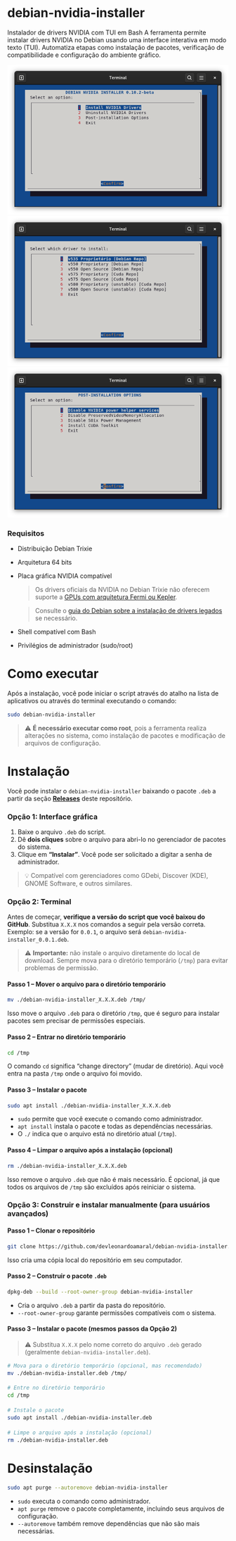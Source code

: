 # debian-nvidia-installer

Instalador de drivers NVIDIA com TUI em Bash
A ferramenta permite instalar drivers NVIDIA no Debian usando uma interface
interativa em modo texto (TUI). Automatiza etapas como instalação de pacotes,
verificação de compatibilidade e configuração do ambiente gráfico.

<img src="data/screenshots/main-menu.png">
<img src="data/screenshots/drivers-menu.png">
<img src="data/screenshots/post-installation-menu.png">

### Requisitos

* Distribuição Debian Trixie
* Arquitetura 64 bits
* Placa gráfica NVIDIA compatível
  > Os drivers oficiais da NVIDIA no Debian Trixie não oferecem suporte a [GPUs com arquitetura Fermi ou Kepler](https://www.nvidia.com/en-us/drivers/unix/legacy-gpu/).
  
  > Consulte o [guia do Debian sobre a instalação de drivers legados](https://wiki.debian.org/NvidiaGraphicsDrivers#Tesla_Drivers) se necessário.
* Shell compatível com Bash
* Privilégios de administrador (sudo/root)

# Como executar

Após a instalação, você pode iniciar o script através do atalho na lista de aplicativos ou através do terminal executando o comando:

```bash
sudo debian-nvidia-installer
```

> ⚠️ **É necessário executar como root**, pois a ferramenta realiza alterações no sistema, como instalação de pacotes e modificação de arquivos de configuração.

# Instalação

Você pode instalar o `debian-nvidia-installer` baixando o pacote `.deb` a partir da seção **[Releases](https://github.com/devleonardoamaral/debian-nvidia-installer/releases)** deste repositório.

### Opção 1: Interface gráfica

1. Baixe o arquivo `.deb` do script.
2. Dê **dois cliques** sobre o arquivo para abri-lo no gerenciador de pacotes do sistema.
3. Clique em **“Instalar”**. Você pode ser solicitado a digitar a senha de administrador.

> 💡 Compatível com gerenciadores como GDebi, Discover (KDE), GNOME Software, e outros similares.

### Opção 2: Terminal

Antes de começar, **verifique a versão do script que você baixou do GitHub**.
Substitua `X.X.X` nos comandos a seguir pela versão correta.
Exemplo: se a versão for `0.0.1`, o arquivo será `debian-nvidia-installer_0.0.1.deb`.

> ⚠️ **Importante:** não instale o arquivo diretamente do local de download. Sempre mova para o diretório temporário (`/tmp`) para evitar problemas de permissão.

#### Passo 1 – Mover o arquivo para o diretório temporário

```bash
mv ./debian-nvidia-installer_X.X.X.deb /tmp/
```

Isso move o arquivo `.deb` para o diretório `/tmp`, que é seguro para instalar pacotes sem precisar de permissões especiais.

#### Passo 2 – Entrar no diretório temporário

```bash
cd /tmp
```

O comando `cd` significa “change directory” (mudar de diretório). Aqui você entra na pasta `/tmp` onde o arquivo foi movido.

#### Passo 3 – Instalar o pacote

```bash
sudo apt install ./debian-nvidia-installer_X.X.X.deb
```

* `sudo` permite que você execute o comando como administrador.
* `apt install` instala o pacote e todas as dependências necessárias.
* O `./` indica que o arquivo está no diretório atual (`/tmp`).

#### Passo 4 – Limpar o arquivo após a instalação (opcional)

```bash
rm ./debian-nvidia-installer_X.X.X.deb
```

Isso remove o arquivo `.deb` que não é mais necessário. É opcional, já que todos os arquivos de `/tmp` são excluídos após reiniciar o sistema.

### Opção 3: Construir e instalar manualmente (para usuários avançados)

#### Passo 1 – Clonar o repositório

```bash
git clone https://github.com/devleonardoamaral/debian-nvidia-installer.git
```

Isso cria uma cópia local do repositório em seu computador.

#### Passo 2 – Construir o pacote `.deb`

```bash
dpkg-deb --build --root-owner-group debian-nvidia-installer
```

* Cria o arquivo `.deb` a partir da pasta do repositório.
* `--root-owner-group` garante permissões compatíveis com o sistema.

#### Passo 3 – Instalar o pacote (mesmos passos da Opção 2)

> ⚠️ Substitua `X.X.X` pelo nome correto do arquivo `.deb` gerado (geralmente `debian-nvidia-installer.deb`).

```bash
# Mova para o diretório temporário (opcional, mas recomendado)
mv ./debian-nvidia-installer.deb /tmp/

# Entre no diretório temporário
cd /tmp

# Instale o pacote
sudo apt install ./debian-nvidia-installer.deb

# Limpe o arquivo após a instalação (opcional)
rm ./debian-nvidia-installer.deb
```

# Desinstalação

```bash
sudo apt purge --autoremove debian-nvidia-installer
```
* `sudo` executa o comando como administrador.
* `apt purge` remove o pacote completamente, incluindo seus arquivos de configuração.
* `--autoremove` também remove dependências que não são mais necessárias.